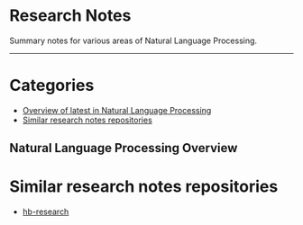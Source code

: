 # Research Notes

Summary notes for various areas of Natural Language Processing. 

---

# Categories

- [Overview of latest in Natural Language Processing](#natural-language-processing-overview)
- [Similar research notes repositories](#similar-research-notes-repositories)

## Natural Language Processing Overview

# Similar research notes repositories

- [hb-research](https://github.com/hb-research/notes/blob/master/)
